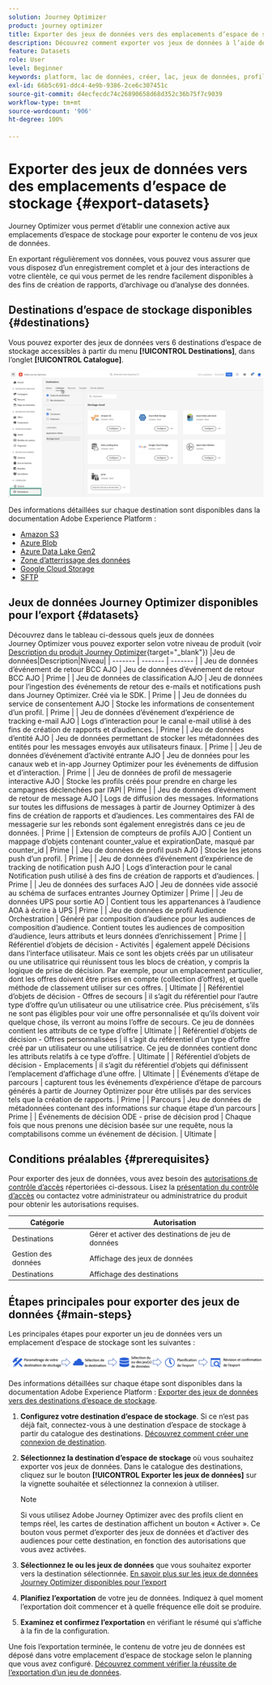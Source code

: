 ```yaml
---
solution: Journey Optimizer
product: journey optimizer
title: Exporter des jeux de données vers des emplacements d’espace de stockage
description: Découvrez comment exporter vos jeux de données à l’aide des destinations d’espace de stockage d’Adobe Experience Platform.
feature: Datasets
role: User
level: Beginner
keywords: platform, lac de données, créer, lac, jeux de données, profil
exl-id: 66b5c691-ddc4-4e9b-9386-2ce6c307451c
source-git-commit: d4ecfecdc74c26890658d68d352c36b75f7c9039
workflow-type: tm+mt
source-wordcount: '906'
ht-degree: 100%

---
```


# Exporter des jeux de données vers des emplacements d’espace de stockage {#export-datasets}

Journey Optimizer vous permet d’établir une connexion active aux emplacements d’espace de stockage pour exporter le contenu de vos jeux de données.

En exportant régulièrement vos données, vous pouvez vous assurer que vous disposez d’un enregistrement complet et à jour des interactions de votre clientèle, ce qui vous permet de les rendre facilement disponibles à des fins de création de rapports, d’archivage ou d’analyse des données.

## Destinations d’espace de stockage disponibles {#destinations}

Vous pouvez exporter des jeux de données vers 6 destinations d’espace de stockage accessibles à partir du menu **[!UICONTROL Destinations]**, dans l’onglet **[!UICONTROL Catalogue]**.

![](assets/dataset-export-setup.png)


Des informations détaillées sur chaque destination sont disponibles dans la documentation Adobe Experience Platform :

* [Amazon S3](https://experienceleague.adobe.com/docs/experience-platform/destinations/catalog/cloud-storage/amazon-s3.html?lang=fr)
* [Azure Blob](https://experienceleague.adobe.com/docs/experience-platform/destinations/catalog/cloud-storage/azure-blob.html?lang=fr)
* [Azure Data Lake Gen2](https://experienceleague.adobe.com/docs/experience-platform/destinations/catalog/cloud-storage/adls-gen2.html?lang=fr)
* [Zone d’atterrissage des données](https://experienceleague.adobe.com/docs/experience-platform/destinations/catalog/cloud-storage/data-landing-zone.html?lang=fr)
* [Google Cloud Storage](https://experienceleague.adobe.com/docs/experience-platform/destinations/catalog/cloud-storage/google-cloud-storage.html?lang=fr)
* [SFTP](https://experienceleague.adobe.com/docs/experience-platform/destinations/catalog/cloud-storage/sftp.html?lang=fr)

## Jeux de données Journey Optimizer disponibles pour l’export {#datasets}

Découvrez dans le tableau ci-dessous quels jeux de données Journey Optimizer vous pouvez exporter selon votre niveau de produit (voir [Description du produit Journey Optimizer](https://helpx.adobe.com/fr/legal/product-descriptions/adobe-journey-optimizer.html){target="_blank"})
|Jeu de données|Description|Niveau|
| ------- | ------- | ------- |
| Jeu de données d’événement de retour BCC AJO | Jeu de données d’événement de retour BCC AJO | Prime |
| Jeu de données de classification AJO | Jeu de données pour l’ingestion des événements de retour des e-mails et notifications push dans Journey Optimizer. Créé via le SDK. | Prime |
| Jeu de données du service de consentement AJO | Stocke les informations de consentement d’un profil. | Prime |
| Jeu de données d’événement d’expérience de tracking e-mail AJO | Logs d’interaction pour le canal e-mail utilisé à des fins de création de rapports et d’audiences.  | Prime |
| Jeu de données d’entité AJO | Jeu de données permettant de stocker les métadonnées des entités pour les messages envoyés aux utilisateurs finaux.  | Prime |
| Jeu de données d’événement d’activité entrante AJO | Jeu de données pour les canaux web et in-app Journey Optimizer pour les événements de diffusion et d’interaction. | Prime |
| Jeu de données de profil de messagerie interactive AJO | Stocke les profils créés pour prendre en charge les campagnes déclenchées par l’API | Prime |
| Jeu de données d’événement de retour de message AJO | Logs de diffusion des messages. Informations sur toutes les diffusions de messages à partir de Journey Optimizer à des fins de création de rapports et d’audiences. Les commentaires des FAI de messagerie sur les rebonds sont également enregistrés dans ce jeu de données. | Prime |
| Extension de compteurs de profils AJO | Contient un mappage d’objets contenant counter_value et expirationDate, masqué par counter_id | Prime |
| Jeu de données de profil push AJO | Stocke les jetons push d’un profil. | Prime |
| Jeu de données d’événement d’expérience de tracking de notification push AJO | Logs d’interaction pour le canal Notification push utilisé à des fins de création de rapports et d’audiences.  | Prime |
| Jeu de données des surfaces AJO | Jeu de données vide associé au schéma de surfaces entrantes Journey Optimizer | Prime |
| Jeu de données UPS pour sortie AO | Contient tous les appartenances à l’audience AOA à écrire à UPS | Prime |
| Jeu de données de profil Audience Orchestration | Généré par composition d’audience pour les audiences de composition d’audience. Contient toutes les audiences de composition d’audience, leurs attributs et leurs données d’enrichissement | Prime |
| Référentiel d’objets de décision - Activités | également appelé Décisions dans l’interface utilisateur. Mais ce sont les objets créés par un utilisateur ou une utilisatrice qui réunissent tous les blocs de création, y compris la logique de prise de décision. Par exemple, pour un emplacement particulier, dont les offres doivent être prises en compte (collection d’offres), et quelle méthode de classement utiliser sur ces offres. | Ultimate |
| Référentiel d’objets de décision - Offres de secours | il s’agit du référentiel pour l’autre type d’offre qu’un utilisateur ou une utilisatrice crée. Plus précisément, s’ils ne sont pas éligibles pour voir une offre personnalisée et qu’ils doivent voir quelque chose, ils verront au moins l’offre de secours. Ce jeu de données contient les attributs de ce type d’offre | Ultimate |
| Référentiel d’objets de décision - Offres personnalisées | il s’agit du référentiel d’un type d’offre créé par un utilisateur ou une utilisatrice. Ce jeu de données contient donc les attributs relatifs à ce type d’offre. | Ultimate |
| Référentiel d’objets de décision - Emplacements | il s’agit du référentiel d’objets qui définissent l’emplacement d’affichage d’une offre. | Ultimate |
| Événements d’étape de parcours | capturent tous les événements d’expérience d’étape de parcours générés à partir de Journey Optimizer pour être utilisés par des services tels que la création de rapports. | Prime |
| Parcours | Jeu de données de métadonnées contenant des informations sur chaque étape d’un parcours | Prime |
| Événements de décision ODE - prise de décision prod | Chaque fois que nous prenons une décision basée sur une requête, nous la comptabilisons comme un événement de décision. | Ultimate |

## Conditions préalables {#prerequisites}

Pour exporter des jeux de données, vous avez besoin des [autorisations de contrôle d’accès](https://experienceleague.adobe.com/docs/experience-platform/access-control/home.html?lang=fr#permissions) répertoriées ci-dessous. Lisez la [présentation du contrôle d’accès](https://experienceleague.adobe.com/docs/experience-platform/access-control/ui/overview.html?lang=fr) ou contactez votre administrateur ou administratrice du produit pour obtenir les autorisations requises.

| Catégorie | Autorisation |
|--|--|
| Destinations | Gérer et activer des destinations de jeu de données |
| Gestion des données | Affichage des jeux de données |
| Destinations | Affichage des destinations |

## Étapes principales pour exporter des jeux de données {#main-steps}

Les principales étapes pour exporter un jeu de données vers un emplacement d’espace de stockage sont les suivantes :

![](assets/dataset-export-process.png)

Des informations détaillées sur chaque étape sont disponibles dans la documentation Adobe Experience Platform : [Exporter des jeux de données vers des destinations d’espace de stockage](https://experienceleague.adobe.com/docs/experience-platform/destinations/ui/activate/export-datasets.html?lang=fr).

1. **Configurez votre destination d’espace de stockage**. Si ce n’est pas déjà fait, connectez-vous à une destination d’espace de stockage à partir du catalogue des destinations. [Découvrez comment créer une connexion de destination](https://experienceleague.adobe.com/docs/experience-platform/destinations/ui/connect-destination.html?lang=fr#setup).

   <!--![](assets/dataset-export-setup.png)-->

1. **Sélectionnez la destination d’espace de stockage** où vous souhaitez exporter vos jeux de données. Dans le catalogue des destinations, cliquez sur le bouton **[!UICONTROL Exporter les jeux de données]** sur la vignette souhaitée et sélectionnez la connexion à utiliser.

   <!--![](assets/dataset-export-destination.png)-->

   >[!NOTE]
   >
   >Si vous utilisez Adobe Journey Optimizer avec des profils client en temps réel, les cartes de destination affichent un bouton « Activer ». Ce bouton vous permet d’exporter des jeux de données et d’activer des audiences pour cette destination, en fonction des autorisations que vous avez activées.

1. **Sélectionnez le ou les jeux de données** que vous souhaitez exporter vers la destination sélectionnée. [En savoir plus sur les jeux de données Journey Optimizer disponibles pour l’export](#datasets)

   <!--![](assets/dataset-export-dataset-selection.png)-->

1. **Planifiez l’exportation** de votre jeu de données. Indiquez à quel moment l’exportation doit commencer et à quelle fréquence elle doit se produire.

   <!--![](assets/dataset-export-schedule.png)-->

1. **Examinez et confirmez l’exportation** en vérifiant le résumé qui s’affiche à la fin de la configuration.

   <!--![](assets/dataset-export-review.png)-->

Une fois l’exportation terminée, le contenu de votre jeu de données est déposé dans votre emplacement d’espace de stockage selon le planning que vous avez configuré. [Découvrez comment vérifier la réussite de l’exportation d’un jeu de données](https://experienceleague.adobe.com/docs/experience-platform/destinations/ui/activate/export-datasets.html?lang=fr#verify).
